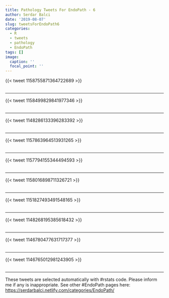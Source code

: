 ```yaml
---
title: Pathology Tweets For EndoPath - 6
author: Serdar Balci
date: '2019-08-07'
slug: tweetsForEndoPath6
categories:
  - R
  - tweets
  - pathology
  - EndoPath
tags: []
image:
  caption: ''
  focal_point: ''
---
```



{{< tweet 1158755871364722689 >}}
<br>
<br>
<hr>
{{< tweet 1158499829841977346 >}}
<br>
<br>
<hr>
{{< tweet 1148286133396283392 >}}
<br>
<br>
<hr>
{{< tweet 1157863964513931265 >}}
<br>
<br>
<hr>
{{< tweet 1157794155344494593 >}}
<br>
<br>
<hr>
{{< tweet 1158016898711326721 >}}
<br>
<br>
<hr>
{{< tweet 1151827493491548165 >}}
<br>
<br>
<hr>
{{< tweet 1148268195385618432 >}}
<br>
<br>
<hr>
{{< tweet 1146780477631717377 >}}
<br>
<br>
<hr>
{{< tweet 1146765012981243905 >}}
<br>
<br>
<hr>


These tweets are selected automatically with #rstats code. Please inform me if any is inappropriate.
See other #EndoPath pages here: https://serdarbalci.netlify.com/categories/EndoPath/
